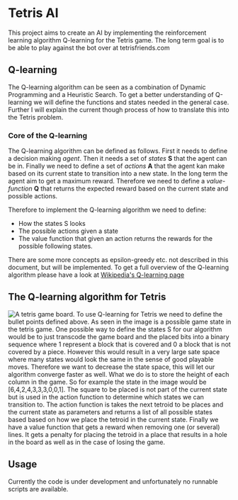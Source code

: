 # Tetris AI
This project aims to create an AI by implementing the reinforcement learning algorithm Q-learning for the Tetris game. The long term goal is to be able to play against the bot over at tetrisfriends.com

## Q-learning
The Q-learning algorithm can be seen as a combination of Dynamic Programming and a Heuristic Search. 
To get a better understanding of Q-learning we will define the functions and
states needed in the general case. Further I will explain the current though
process of how to translate this into the Tetris problem. 

### Core of the Q-learning
The Q-learning
algorithm can be defined as follows. First it needs to define a decision
making _agent_. Then it needs a set of _states_ __S__ that the agent can be in.
Finally we need to define a set of _actions_ __A__ that the agent kan make 
based on its current state to transition into a new state. In the long term the
agent aim to get a maximum reward. Therefore we need to define a 
_value-function_ __Q__ that returns the expected reward based on the current 
state and possible actions.

Therefore to implement the Q-learning algorithm we need to define:
* How the states S looks
* The possible actions given a state
* The value function that given an action returns the rewards for the possible
following states.

There are some more concepts as epsilon-greedy etc. not described in this document, but will be implemented. To get a full overview of the Q-learning algorithm please have a look at [Wikipedia's Q-learning page](https://en.wikipedia.org/wiki/Q-learning)
## The Q-learning algorithm for Tetris
![A tetris game board.](http://www.play.vg/g2_imgs/g2_6.gif)
To use Q-learning for Tetris we need to define the bullet points defined above.
As seen in the image is a possible game state in the tetris game. One possible
way to define the states S for our algorithm would be to just transcode the game
board and the placed bits into a binary sequence where 1 represent a block that
is covered and 0 a block that is not covered by a piece. However this would
result in a very large sate space where many states would look the same in the
sense of good playable moves. Therefore we want to decrease the state space,
this will let our algorithm converge faster as well. What we do is to store the
height of each column in the game. So for example the state in the image would
be [6,4,2,4,3,3,3,0,0,1]. The square to be placed is not part of the current
state but is used in the action function to determine which states we can
transition to. The action function is takes the next tetroid to be places and the current state as parameters and returns a list of all possible states based
based on how we place the tetroid in the current state. Finally we have a value 
function that gets a reward when removing one (or several) lines. It gets a penalty for placing the tetroid in a place that results in a hole in the board as well as in the case of losing the game. 

## Usage
Currently the code is under development and unfortunately no runnable scripts are available.
